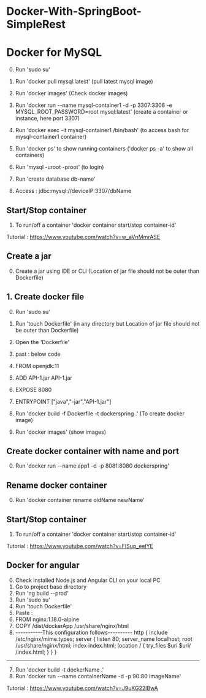 # Docker-With-SpringBoot-SimpleRest

# Docker for MySQL
0. Run 'sudo su'
1. Run 'docker pull mysql:latest' (pull latest mysql image)
2. Run 'docker images' (Check docker images)
3. Run 'docker run --name mysql-container1 -d -p 3307:3306 -e MYSQL_ROOT_PASSWORD=root mysql:latest' (create a container or instance, here port 3307)
4. Run 'docker exec -it mysql-container1 /bin/bash' (to access bash for mysql-container1 container)
5. Run 'docker ps' to show running containers ('docker ps -a' to show all containers)
6. Run 'mysql -uroot -proot' (to login)
7. Run 'create database db-name'

9. Access : jdbc:mysql://deviceIP:3307/dbName
## Start/Stop container
1. To run/off a container 'docker container start/stop container-id'


Tutorial : https://www.youtube.com/watch?v=w_aVnMmrASE

## Create a jar
0. Create a jar using IDE or CLI (Location of jar file should not be outer than Dockerfile)
## 1. Create docker file
0. Run 'sudo su'
0. Run 'touch Dockerfile' (in any directory but Location of jar file should not be outer than Dockerfile)
1. Open the 'Dockerfile'
2. past : below code

0. FROM openjdk:11
1. ADD API-1.jar API-1.jar
2. EXPOSE 8080
3. ENTRYPOINT ["java","-jar","API-1.jar"]

4. Run 'docker build -f Dockerfile -t dockerspring .' (To create docker image)
5. Run 'docker images' (show images)
## Create docker container with name and port
0. Run 'docker run --name app1 -d -p  8081:8080 dockerspring'
## Rename docker container
0. Run 'docker container rename oldName newName'

## Start/Stop container
1. To run/off a container 'docker container start/stop container-id'


Tutorial : https://www.youtube.com/watch?v=FlSup_eelYE


## Docker for angular
0. Check installed Node.js and Angular CLI on your local PC
1. Go to project base directory
2. Run 'ng build --prod'
2. Run 'sudo su'
3. Run 'touch Dockerfile'
4. Paste : 
5. FROM nginx:1.18.0-alpine
6. COPY /dist/dockerApp /usr/share/nginx/html
0. -----------This configuration follows----------
http {
    include /etc/nginx/mime.types;
    server {
        listen 80;
        server_name localhost;
        root /usr/share/nginx/html;
        index index.html;
        location / {
            try_files $uri $uri/ /index.html;
        }
    }
}
-----------------------------------------------
7. Run 'docker build -t dockerName .'
8. Run 'docker run --name containerName -d -p 90:80 imageName'


Tutorial : https://www.youtube.com/watch?v=J9uKG22lBwA















